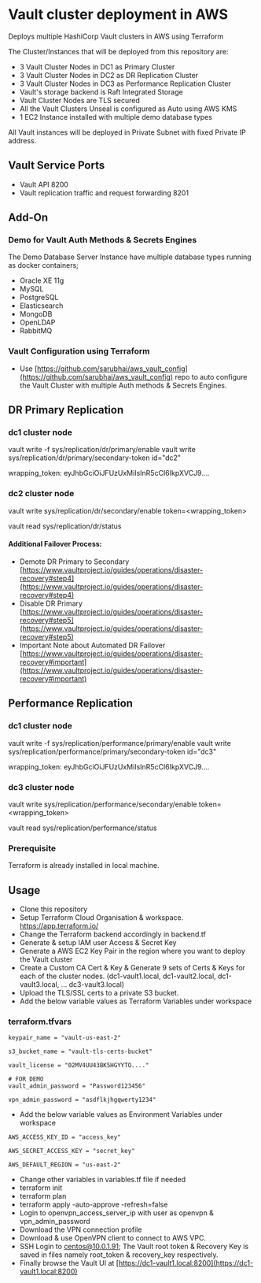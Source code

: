 # Vault cluster deployment in AWS

Deploys multiple HashiCorp Vault clusters in AWS using Terraform

The Cluster/Instances that will be deployed from this repository are:

- 3 Vault Cluster Nodes in DC1 as Primary Cluster
- 3 Vault Cluster Nodes in DC2 as DR Replication Cluster
- 3 Vault Cluster Nodes in DC3 as Performance Replication Cluster
- Vault's storage backend is Raft Integrated Storage
- Vault Cluster Nodes are TLS secured
- All the Vault Clusters Unseal is configured as Auto using AWS KMS
- 1 EC2 Instance installed with multiple demo database types

All Vault instances will be deployed in Private Subnet with fixed Private IP address.

## Vault Service Ports

- Vault API 8200
- Vault replication traffic and request forwarding 8201

## Add-On

### Demo for Vault Auth Methods & Secrets Engines

The Demo Database Server Instance have multiple database types running as docker containers;

- Oracle XE 11g
- MySQL
- PostgreSQL
- Elasticsearch
- MongoDB
- OpenLDAP
- RabbitMQ

### Vault Configuration using Terraform

- Use [https://github.com/sarubhai/aws_vault_config](https://github.com/sarubhai/aws_vault_config) repo to auto configure the Vault Cluster with multiple Auth methods & Secrets Engines.

## DR Primary Replication

### dc1 cluster node

vault write -f sys/replication/dr/primary/enable
vault write sys/replication/dr/primary/secondary-token id="dc2"

wrapping_token: eyJhbGciOiJFUzUxMiIsInR5cCI6IkpXVCJ9....

### dc2 cluster node

vault write sys/replication/dr/secondary/enable token=<wrapping_token>

vault read sys/replication/dr/status

#### Additional Failover Process:

- Demote DR Primary to Secondary
  [https://www.vaultproject.io/guides/operations/disaster-recovery#step4](https://www.vaultproject.io/guides/operations/disaster-recovery#step4)
- Disable DR Primary
  [https://www.vaultproject.io/guides/operations/disaster-recovery#step5](https://www.vaultproject.io/guides/operations/disaster-recovery#step5)
- Important Note about Automated DR Failover
  [https://www.vaultproject.io/guides/operations/disaster-recovery#important](https://www.vaultproject.io/guides/operations/disaster-recovery#important)

## Performance Replication

### dc1 cluster node

vault write -f sys/replication/performance/primary/enable
vault write sys/replication/performance/primary/secondary-token id="dc3"

wrapping_token: eyJhbGciOiJFUzUxMiIsInR5cCI6IkpXVCJ9....

### dc3 cluster node

vault write sys/replication/performance/secondary/enable token=<wrapping_token>

vault read sys/replication/performance/status

### Prerequisite

Terraform is already installed in local machine.

## Usage

- Clone this repository
- Setup Terraform Cloud Organisation & workspace. https://app.terraform.io/
- Change the Terraform backend accordingly in backend.tf
- Generate & setup IAM user Access & Secret Key
- Generate a AWS EC2 Key Pair in the region where you want to deploy the Vault cluster
- Create a Custom CA Cert & Key & Generate 9 sets of Certs & Keys for each of the cluster nodes. (dc1-vault1.local, dc1-vault2.local, dc1-vault3.local, ... dc3-vault3.local)
- Upload the TLS/SSL certs to a private S3 bucket.
- Add the below variable values as Terraform Variables under workspace

### terraform.tfvars

```
keypair_name = "vault-us-east-2"

s3_bucket_name = "vault-tls-certs-bucket"

vault_license = "02MV4UU43BK5HGYYTO...."

# FOR DEMO
vault_admin_password = "Password123456"

vpn_admin_password = "asdflkjhgqwerty1234"
```

- Add the below variable values as Environment Variables under workspace

```
AWS_ACCESS_KEY_ID = "access_key"

AWS_SECRET_ACCESS_KEY = "secret_key"

AWS_DEFAULT_REGION = "us-east-2"
```

- Change other variables in variables.tf file if needed
- terraform init
- terraform plan
- terraform apply -auto-approve -refresh=false
- Login to openvpn_access_server_ip with user as openvpn & vpn_admin_password
- Download the VPN connection profile
- Download & use OpenVPN client to connect to AWS VPC.
- SSH Login to centos@10.0.1.91; The Vault root token & Recovery Key is saved in files namely root_token & recovery_key respectively.
- Finally browse the Vault UI at [https://dc1-vault1.local:8200](https://dc1-vault1.local:8200)
